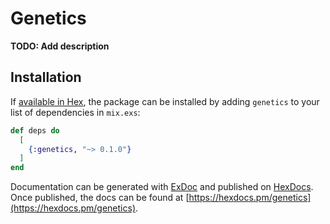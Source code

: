 # Genetics

**TODO: Add description**

## Installation

If [available in Hex](https://hex.pm/docs/publish), the package can be installed
by adding `genetics` to your list of dependencies in `mix.exs`:

```elixir
def deps do
  [
    {:genetics, "~> 0.1.0"}
  ]
end
```

Documentation can be generated with [ExDoc](https://github.com/elixir-lang/ex_doc)
and published on [HexDocs](https://hexdocs.pm). Once published, the docs can
be found at [https://hexdocs.pm/genetics](https://hexdocs.pm/genetics).

